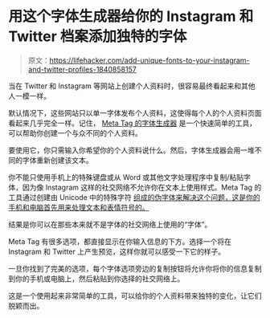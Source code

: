 # 用这个字体生成器给你的 Instagram 和 Twitter 档案添加独特的字体

> 原文：<https://lifehacker.com/add-unique-fonts-to-your-instagram-and-twitter-profiles-1840858157>

当在 Twitter 和 Instagram 等网站上创建个人资料时，很容易最终看起来和其他人一模一样。



默认情况下，这些网站只以单一字体发布个人资料，这使得每个人的个人资料页面看起来几乎完全一样。记住， [Meta Tag 的字体生成器](https://metatags.io/font-generator) 是一个快速简单的工具，可以帮助你创建一个与众不同的个人资料。

要使用它，你只需输入你希望你的个人资料说什么。然后，字体生成器会用一堆不同的字体重新创建该文本。

你不能只使用手机上的特殊键盘或从 Word 或其他文字处理程序中复制/粘贴字体，因为像 Instagram 这样的社交网络不允许你在文本上使用样式。Meta Tag 的工具通过创建由 Unicode 中的特殊字符 [组成的伪字体来解决这个问题，这是你的手机和电脑首先用来处理文本和表情符号的。](https://en.wikipedia.org/wiki/Unicode) 

结果是你可以在那些本来就不是字体的社交网络上使用的“字体”。

Meta Tag 有很多选项，都直接显示在你输入信息的下方。选择一个将在 Instagram 和 Twitter 上产生预览，这样你就可以感受一下它的样子。

一旦你找到了完美的选项，每个字体选项旁边的复制按钮将允许你将你的信息复制到你的手机或电脑上，然后粘贴到你选择的社交网络上。

这是一个使用起来非常简单的工具，可以给你的个人资料带来独特的变化，让它们脱颖而出。